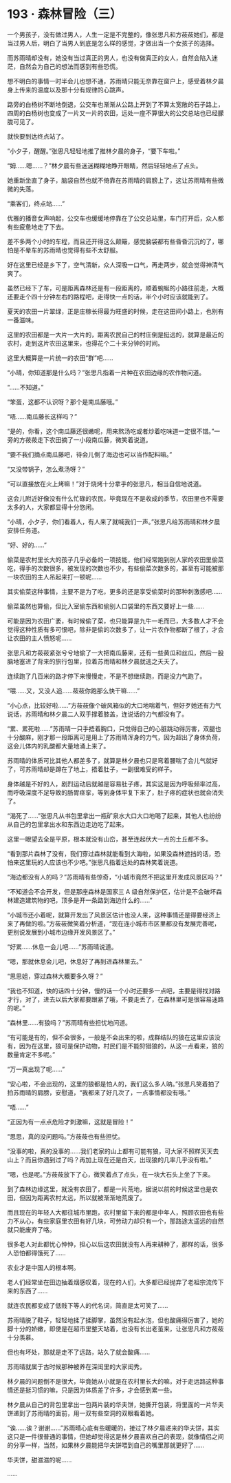 # 193 · 森林冒险（三）

一个男孩子，没有做过男人，人生一定是不完整的，像张思凡和方莜莜她们，都是当过男人后，明白了当男人到底是怎么样的感觉，才做出当一个女孩子的选择。

而苏雨晴却没有，她没有当过真正的男人，也没有做真正的女人，自然会陷入迷茫，自然会为自己的想法而感到有些恐慌。

想不明白的事情一时半会儿也想不通，苏雨晴只能无奈靠在窗户上，感受着林夕晨身上传来的温度以及那十分有规律的心跳声。

路旁的白杨树不断地倒退，公交车也渐渐从公路上开到了不算太宽敞的石子路上，四周的白杨树也变成了一片又一片的农田，远处一座不算很大的公交总站也已经朦胧可见了。

就快要到达终点站了。

“小夕子，醒醒。”张思凡轻轻地推了推林夕晨的身子，“要下车啦。”

“姆……嗯……？”林夕晨有些迷迷糊糊地睁开眼睛，然后轻轻地点了点头。

她重新坐直了身子，脑袋自然也就不倚靠在苏雨晴的肩膀上了，这让苏雨晴有些微微的失落。

“乘客们，终点站……”

优雅的播音女声响起，公交车也缓缓地停靠在了公交总站里，车门打开后，众人都有些疲惫地走了下去。

差不多两个小时的车程，而且还开得这么颠簸，感觉脑袋都有些昏昏沉沉的了，哪怕是不晕车的苏雨晴也觉得有些不太舒服。

好在这里已经是乡下了，空气清新，众人深吸一口气，再走两步，就会觉得神清气爽了。

虽然已经下了车，可是距离森林还是有一段距离的，顺着蜿蜒的小路往前走，大概还要走个四十分钟左右的路程吧，走得快一点的话，半个小时应该就能到了。

夏天的农田一片翠绿，正是庄稼长得最为旺盛的时候，走在这田间小路上，也别有一番滋味。

这里的农田都是一大片一大片的，距离农民自己的村庄倒是挺远的，就算是最近的农村，走到这片农田这里来，也得花个二十来分钟的时间。

这里大概算是一片统一的农田“群”吧……

“小晴，你知道那是什么吗？”张思凡指着一片种在农田边缘的农作物问道。

“……不知道。”

“笨蛋，这都不认识呀？那个是南瓜藤哦。”

“唔……南瓜藤长这样吗？”

“是的，你看，这个南瓜藤还很嫩呢，用来熬汤吃或者炒着吃味道一定很不错。”一旁的方莜莜走下农田摘了一小段南瓜藤，微笑着说道。

“要不我们摘点南瓜藤吧，待会儿倒了海边也可以当作配料嘛。”

“又没带锅子，怎么煮汤呀？”

“可以直接放在火上烤嘛！”对于烧烤十分拿手的张思凡，相当自信地说道。

这会儿附近好像没有什么忙碌的农民，毕竟现在不是收成的季节，农田里也不需要太多的人，大家都显得十分悠闲。

“小晴，小夕子，你们看着人，有人来了就喊我们一声。”张思凡给苏雨晴和林夕晨安排任务道。

“好、好的……”

偷菜是农村里长大的孩子几乎必备的一项技能，他们经常跑到别人家的农田里偷菜吃，得手的次数很多，被发现的次数也不少，有些偷菜次数多的，甚至有可能被那一块农田的主人吊起来打一顿呢……

其实偷菜这种事情，主要不是为了吃，更多的还是享受偷菜时的那种刺激感吧……

偷菜虽然也算偷，但比入室偷东西和偷别人口袋里的东西又要好上一些……

可能是因为农田广袤，有时候偷了菜，也只能算是九牛一毛而已，大多数人才不会觉得这种性质有多可恨吧，除非是偷的次数多了，让一片农作物都断了根了，才会让农田的主人愤怒呢……

张思凡和方莜莜紧张兮兮地偷了一大把南瓜藤来，还有一些黄瓜和丝瓜，然后一股脑地塞进了背来的旅行包里，拉着苏雨晴和林夕晨就逃之夭夭了。

连续跑了几百米的路才停下来慢慢走，不是不想继续跑，而是没力气跑了。

“喂……又，又没人追……莜莜你跑那么快干嘛……”

“小心点，比较好啦……”方莜莜像个破风箱似的大口地喘着气，但好歹她还有力气说话，苏雨晴和林夕晨二人双手撑着膝盖，连说话的力气都没有了。

“累、累死啦……”苏雨晴一只手捂着胸口，只觉得自己的心脏跳动得厉害，双腿也十分酸麻，刚才那一段距离可是用上了苏雨晴浑身的力气，因为超出了身体负荷，这会儿体内的乳酸都大量地涌上来了。

苏雨晴的体质可比其他人都差多了，就算是林夕晨也只是弯着腰喘了会儿气就好了，可苏雨晴却是蹲在了地上，捂着肚子，一副很难受的样子。

身体越是不好的人，剧烈运动后就越是容易肚子疼，其实这是因为呼吸频率过高，而呼吸深度不足导致的肠胃痉挛，等到身体平复下来了，肚子疼的症状也就会消失了。

“渴死了……”张思凡从书包里拿出一瓶矿泉水大口大口地喝了起来，其他人也纷纷从自己的包里拿出水和东西边走边吃了起来。

这里一眼望去全是平原，根本就没有山峦，甚至连起伏大一点的土丘都不多。

“看到那片森林了没有，我们穿过森林就能看到大海啦，如果没森林遮挡的话，恐怕来这里玩的人应该也不少吧。”张思凡指着远处的森林笑着说道。

“海边都没有人的吗？”苏雨晴有些惊奇，“小城市竟然不把这里开发成风景区吗？”

“不知道会不会开发，但是那座森林是国家三 A 级自然保护区，估计是不会破坏森林建造建筑物的吧，顶多是开一条路到海边什么的……”

“小城市还小着呢，就算开发出了风景区估计也没人来，这种事情还是得要经济上来了再做的啦。”方莜莜微笑着分析道，“现在连小城市市区里都没有发展完善呢，更别说发展到小城市边缘开发风景区了。”

“好累……休息一会儿吧……”苏雨晴说道。

“嗯，那就休息会儿吧，休息好了再到进森林里去。”

“思思姐，穿过森林大概要多久呀？”

“我也不知道，快的话四十分钟，慢的话一个小时还要多一点吧，主要是得找对路才行，对了，进去以后大家都要跟紧了哦，不要走丢了，在森林里可是很容易迷路的呢。”

“森林里……有狼吗？”苏雨晴有些担忧地问道。

“有可能是有的，但不会很多，一般是不会出来的啦，成群结队的狼在这里应该没有，因为在这里，狼可是保护动物，村民们是不能狩猎狼的，从这一点看来，狼的数量肯定不多呢。”

“万一真出现了呢……”

“安心啦，不会出现的，这里的狼都是怕人的，我们这么多人呐。”张思凡笑着拍了拍苏雨晴的肩膀，安慰道，“我都来了好几次了，一点事情都没有哦。”

“唔……”

“正因为有一点点危险才刺激嘛，这就是冒险！”

“思思，真的没问题吗。”方莜莜也有些担忧。

“没事的啦，真的没事的……我们老家的山上都有可能有狼，可大家不照样天天去山上？而且你遇到过了吗？再加上现在还是白天，出现狼的几率几乎没有啦。”

“嗯，也是呢。”方莜莜放下了心，微笑着点了点头，在一块大石头上坐了下来。

到了森林边缘这里，就没有农田了，都是一片荒地，据说以前的时候这里也是农田，但因为距离农村太远，所以就被渐渐地荒废了。

而且现在的年轻人大都往城市里跑，农村里留下来的都是中年人，照顾农田也有些力不从心，有些家庭里农田有好几块，可劳动力却只有一个，那路途太遥远的自然就只能废弃了咯。

很多老人对此都忧心忡忡，担心以后这农田就没有人再来耕种了，那样的话，很多人恐怕都得饿死了……

农业才是中国人的根本啊。

老人们经常坐在田边抽着烟感叹着，现在的人们，大多都已经抛弃了老祖宗流传下来的东西了……

就连农民都变成了低贱下等人的代名词，简直是太可笑了……

苏雨晴脱了鞋子，轻轻地揉了揉脚掌，虽然没有起水泡，但也酸痛得厉害了，她的脚十分的娇嫩，即使是在超市里整天站着，也没有长出老茧来，让张思凡和方莜莜十分羡慕。

但也有坏处，那就是走不了远路，站久了就会酸痛……

苏雨晴就属于古时候那种被养在深闺里的大家闺秀。

林夕晨的问题倒不是很大，毕竟她从小就是在农村里长大的嘛，对于走远路这种事情还是挺习惯的嘛，只是因为体质差了许多，才会感到累一些。

林夕晨从自己的背包里拿出一包两片装的华夫饼，她撕开包装，将里面的一片华夫饼递到了苏雨晴的面前，用一双有些空洞的双眼看着她。

“诶……诶？谢谢……”苏雨晴心底有些暖暖的，接过了林夕晨递来的华夫饼，其实这只是一件很普通的事情，但她却觉得这是林夕晨喜欢自己的表现，就像情侣之间的分享一样，当然，如果林夕晨能把华夫饼喂到自己的嘴里那就更好了……

华夫饼，甜滋滋的呢……

……

